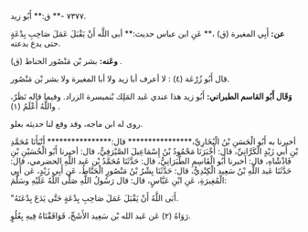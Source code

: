 ٧٣٧٧ -** ق:** أَبُو زيد.

**عن:** أَبِي المغيرة (ق) ،** عَنِ ابن عباس حديث:** أبى اللَّه أَنْ يَقْبَلَ عَمَلَ صَاحِبِ بِدْعَةٍ حتى يدع بدعته.

**وعَنه:** بشر بْن مَنْصُور الحناط (ق) .

قال أَبُو زُرْعَة (٤) : لا أعرف أبا زيد ولا أبا المغيرة ولا بشر بْن مَنْصُور.

**وَقَال أَبُو القاسم الطبراني:** أَبُو زيد هذا عندي عَبد المَلِك بْنميسرة الزراد. وفيما قاله نَظَرٌ، واللَّهُ أَعْلَمُ (١) .

روى له ابن ماجه، وقد وقع لنا حديثه بعلو.

أخبرنا به أَبُو الْحَسَنِ بْنُ الْبُخَارِيِّ،**************** قال:**************** أَنْبَأَنَا مُحَمَّدِ بْنِ أَبي زَيْدٍ الْكَرَّانِيِّ، قال: أَخْبَرَنَا مَحْمُودُ بْنُ إِسْمَاعِيلَ الصَّيْرَفِيُّ، قال: أخبرنا أَبُو الْحُسَيْنِ بْنِ فَاذْشْاهِ، قال: أخبرنا أَبُو الْقَاسِمِ الطَّبَرَانِيُّ، قال: حَدَّثَنَا مُحَمَّدُ بْن عَبد اللَّهِ الحضرمي، قال: حَدَّثَنَا عَبد اللَّهِ بْنُ سَعِيد الْكِنْدِيُّ، قال: حَدَّثَنَا بِشْرُ بْنُ مَنْصُورٍ الْحَنَّاطُ، عَن أَبِي زَيْدٍ، عَن أَبِي الْمُغِيرَةِ، عَنِ ابْنِ عَبَّاسٍ، قال: قال رَسُولُ اللَّهِ صَلَّى اللَّهُ عَلَيْهِ وسَلَّمَ:

"أَبَى اللَّهُ أَنْ يَقْبَلَ عَمَلَ صَاحِبِ بِدْعَةٍ حَتَّى يَدَعَ بِدْعَتَهُ.

رَوَاهُ (٢) عَن عَبد الله بْن سَعِيد الأَشَجِّ، فَوَافَقْنَاهُ فِيهِ بِعُلُوٍ.